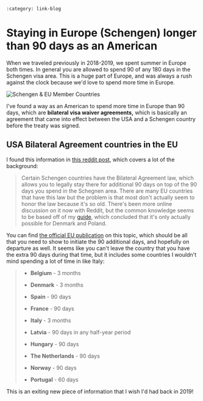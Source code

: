 ```{post} Jan 26, 2025
:category: link-blog
```

# Staying in Europe (Schengen) longer than 90 days as an American

When we traveled previously in 2018-2019, we spent summer in Europe both
times. In general you are allowed to spend 90 of any 180 days in the
Schengen visa area. This is a huge part of Europe, and was always a rush
against the clock because we'd love to spend more time in Europe.

![](/_static/img/substack/staying-in-europe-schengen-longer_image_1.png "Schengen & EU Member Countries")

I've found a way as an American to spend more time in Europe than 90
days, which are **bilateral visa waiver agreements,** which is basically
an agreement that came into effect between the USA and a Schengen
country before the treaty was signed.

## USA Bilateral Agreement countries in the EU

I found this information in [this reddit
post](https://www.reddit.com/r/solotravel/comments/xw9g2l/new_and_updated_guide_to_legally_stay_180_days_in/?share_id=BL5Jo83g45n6xTHcRUEtJ&utm_name=androidcss),
which covers a lot of the background:

> Certain Schengen countries have the Bilateral Agreement law, which
> allows you to legally stay there for additional 90 days on top of the
> 90 days you spend in the Schegnen area. There are many EU countries
> that have this law but the problem is that most don\'t actually seem
> to honor the law because it\'s so old. There\'s been more online
> discussion on it now with Reddit, but the common knowledge seems to be
> based off of my
> [guide](https://www.reddit.com/r/travel/comments/sz12lv/guide_to_legally_stay_past_90_days_in_the/),
> which concluded that it\'s only actually possible for Denmark and
> Poland.

You can find [the official EU
publication](https://op.europa.eu/en/publication-detail/-/publication/c067e92d-5a8b-11e9-9151-01aa75ed71a1)
on this topic, which should be all that you need to show to initiate the
90 additional days, and hopefully on departure as well. It seems like
you can't leave the country that you have the extra 90 days during that
time, but it includes some countries I wouldn't mind spending a lot of
time in like Italy:

> -   **Belgium** - 3 months
>
> -   **Denmark** - 3 months
>
> -   **Spain** - 90 days
>
> -   **France** - 90 days
>
> -   **Italy** - 3 months
>
> -   **Latvia** - 90 days in any half-year period
>
> -   **Hungary** - 90 days
>
> -   **The Netherlands** - 90 days
>
> -   **Norway** - 90 days
>
> -   **Portugal** - 60 days

This is an exiting new piece of information that I wish I'd had back in
2019!
